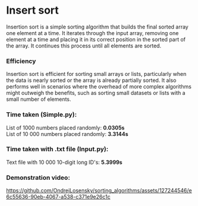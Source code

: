 # Insert sort
Insertion sort is a simple sorting algorithm that builds the final sorted array one element at a time. It iterates through the input array, removing one element at a time and placing it in its correct position in the sorted part of the array. It continues this process until all elements are sorted.

### Efficiency
Insertion sort is efficient for sorting small arrays or lists, particularly when the data is nearly sorted or the array is already partially sorted. It also performs well in scenarios where the overhead of more complex algorithms might outweigh the benefits, such as sorting small datasets or lists with a small number of elements.


### Time taken (Simple.py):
List of 1000 numbers placed randomly: **0.0305s**  
List of 10 000 numbers placed randomly: **3.3144s**  

### Time taken with .txt file (Input.py):
Text file with 10 000 10-digit long ID's: **5.3999s**

### Demonstration video:
https://github.com/OndrejLosensky/sorting_algorithms/assets/127244546/e6c55636-90eb-4067-a538-c371e9e26c1c

